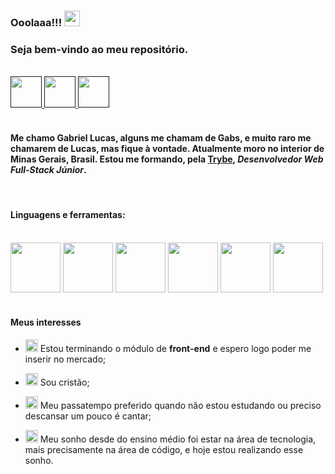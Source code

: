 ### Ooolaaa!!! <img src="https://media.giphy.com/media/hvRJCLFzcasrR4ia7z/giphy.gif" width="25px" />
### Seja bem-vindo ao meu repositório.

<br>

<a href="">
  <img src="https://img-premium.flaticon.com/png/512/1384/1384889.png?token=exp=1621893655~hmac=4969275f41fe5a96d74ff5b4bee320db" width="50px" />
</a>

<a href="">
  <img src="https://image.flaticon.com/icons/png/512/1322/1322053.png" width="50px" />
</a>

<a href="">
  <img src="https://image.flaticon.com/icons/png/512/2111/2111421.png" width="50px" />
</a>

<br>
<br>

#### Me chamo **Gabriel Lucas**, alguns me chamam de Gabs, e muito raro me chamarem de Lucas, mas fique à vontade. Atualmente moro no interior de Minas Gerais, Brasil. Estou me formando, pela <a href="https://www.betrybe.com/">Trybe</a>, **_Desenvolvedor Web Full-Stack Júnior_**.

<br>

#### **Linguagens e ferramentas:**

<br>

<img src="https://image.flaticon.com/icons/png/512/1216/1216733.png" width="80px" />
<img src="https://image.flaticon.com/icons/png/512/732/732190.png" width="80px" />
<img src="https://image.flaticon.com/icons/png/512/541/541509.png" width="80px" />
<img src="https://image.flaticon.com/icons/png/512/753/753244.png" width="80px" />
<img src="https://image.flaticon.com/icons/png/512/226/226772.png" width="80px" />
<img src="https://upload.wikimedia.org/wikipedia/commons/thumb/3/3f/Git_icon.svg/1024px-Git_icon.svg.png" width="80px" />

<br>
<br>

#### Meus interesses

- <img src="https://cdn4.iconfinder.com/data/icons/technology-83/1000/app_frontend_end_front_front-end_front_end_development-512.png" width="20px" /> Estou terminando o módulo de **front-end** e espero logo poder me inserir no mercado;

- <img src="https://img.icons8.com/ios/452/holy-bible.png" width="20px" /> Sou cristão;

- <img src="https://img-premium.flaticon.com/png/512/2097/2097359.png?token=exp=1621896183~hmac=e7cf7f5e7585ae85c2f7943e510c846b" width="20px" /> Meu passatempo preferido quando não estou estudando ou preciso descansar um pouco é cantar;

- <img src="https://image.flaticon.com/icons/png/512/380/380132.png" width="20px" /> Meu sonho desde do ensino médio foi estar na área de tecnologia, mais precisamente na área de código, e hoje estou realizando esse sonho.
